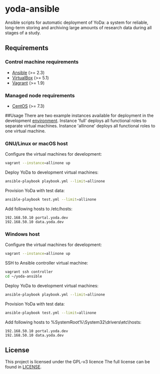 # yoda-ansible
Ansible scripts for automatic deployment of YoDa: a system for reliable, long-term storing and archiving large amounts of research data during all stages of a study.

## Requirements
### Control machine requirements
* [Ansible](https://docs.ansible.com/ansible/intro_installation.html) (>= 2.3)
* [VirtualBox](https://www.virtualbox.org/manual/ch02.html) (>= 5.1)
* [Vagrant](https://www.vagrantup.com/docs/installation/) (>= 1.9)

### Managed node requirements
* [CentOS](https://www.centos.org/) (>= 7.3)

##Usage
There are two example instances available for deployment
in the development [environment](environments/development/).
Instance 'full' deploys all functional roles to separate virtual machines.
Instance 'allinone' deploys all functional roles to one virtual machine.

### GNU/Linux or macOS host
Configure the virtual machines for development:
```bash
vagrant --instance=allinone up
```

Deploy YoDa to development virtual machines:
```bash
ansible-playbook playbook.yml --limit=allinone
```

Provision YoDa with test data:
```bash
ansible-playbook test.yml --limit=allinone
```

Add following hosts to /etc/hosts:
```
192.168.50.10 portal.yoda.dev
192.168.50.10 data.yoda.dev
```

### Windows host
Configure the virtual machines for development:
```bash
vagrant --instance=allinone up
```

SSH to Ansible controller virtual machine:
```bash
vagrant ssh controller
cd ~/yoda-ansible
```

Deploy YoDa to development virtual machines:
```bash
ansible-playbook playbook.yml --limit=allinone
```

Provision YoDa with test data:
```bash
ansible-playbook test.yml --limit=allinone
```

Add following hosts to %SystemRoot%\System32\drivers\etc\hosts:
```
192.168.50.10 portal.yoda.dev
192.168.50.10 data.yoda.dev
```

## License
This project is licensed under the GPL-v3 licence
The full license can be found in [LICENSE](LICENSE).
